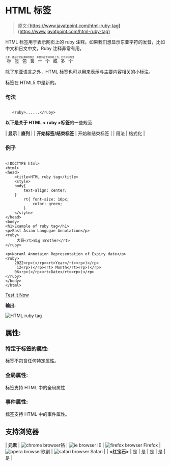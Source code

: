 # HTML <ruby>标签</ruby>

> 原文:[https://www.javatpoint.com/html-ruby-tag](https://www.javatpoint.com/html-ruby-tag)

HTML <ruby>标签用于表示网页上的 ruby 注释。如果我们想显示东亚字符的发音，比如中文和日文中文，Ruby 注释非常有用。</ruby>

<ruby>标签包含一个或多个<rt>元素，给出红宝石注释的发音，并显示在注释字符上方。它还可以包含</rt><rp>(可选)元素，该元素用作不支持 ruby 注释的浏览器的后括号。</rp></ruby>

除了东亚语言之外，HTML <ruby>标签也可以用来表示与主要内容相关的小标注。</ruby>

<ruby>标签在 HTML5 中是新的。</ruby>

### 句法

```

   <ruby>......</ruby>

```

**以下是关于 HTML < ruby >标签**的一些规范

| **显示** | **直列** |
| **开始标签/结束标签** | 开始和结束标签 |
| 用法 | 格式化 |

### 例子

```

<!DOCTYPE html>
<html>
<head>
	<title>HTML ruby tag</title>
	<style>
	body{
		text-align: center;
	}
		rt{ font-size: 10px;
			color: green;
		}
	</style>
</head>
<body>
<h1>Example of ruby tag</h1>
<p>East Asian Langugae Annotation</p>
<ruby>
	 大哥<rt>Big Brother</rt>
</ruby>

<p>Noraml Annotaion Representation of Expiry date</p>
<ruby>
	2022<rp>(</rp><rt>Year</rt><rp>)</rp>
	 12<rp>(</rp><rt> Month</rt><rp>)</rp>
	06<rp>(</rp><rt>Date</rt><rp>)</rp>
</ruby>
</body>
</html>

```

[Test it Now](https://www.javatpoint.com/oprweb/test.jsp?filename=htmlrubytag)

**输出:**

![HTML ruby tag](../Images/986d8b21f5e54a00045ee67f84af8391.png)

## 属性:

### 特定于标签的属性:

<ruby>标签不包含任何特定属性。</ruby>

### 全局属性:

<ruby>标签支持 HTML 中的全局属性</ruby>

### 事件属性:

<ruby>标签支持 HTML 中的事件属性。</ruby>

## 支持浏览器

| **元素** | ![chrome browser](../Images/4fbdc93dc2016c5049ed108e7318df19.png)铬 | ![ie browser](../Images/83dd23df1fe8373fd5bf054b2c1dd88b.png) IE | ![firefox browser](../Images/4f001fff393888a8a807ed29b28145d1.png) Firefox | ![opera browser](../Images/6cad4a592cc69a052056a0577b4aac65.png)歌剧 | ![safari browser](../Images/a0f6a9711a92203c5dc5c127fe9c9fca.png) Safari |
| **<红宝石>** | 是 | 是 | 是 | 是 | 是 |